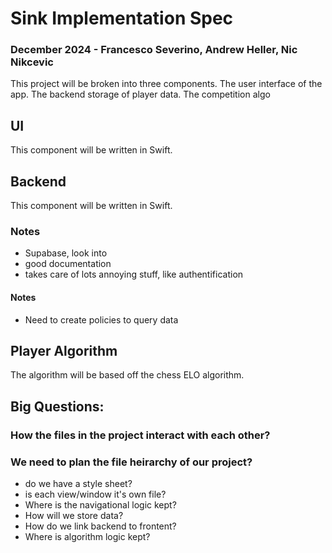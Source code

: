 # Sink Implementation Spec

### December 2024 - Francesco Severino, Andrew Heller, Nic Nikcevic

This project will be broken into three components. The user interface of the app. The backend storage of player data. The competition algo

## UI

This component will be written in Swift.

## Backend

This component will be written in Swift.

### Notes

- Supabase, look into
- good documentation
- takes care of lots annoying stuff, like authentification

#### Notes
- Need to create policies to query data


## Player Algorithm

The algorithm will be based off the chess ELO algorithm.

## Big Questions:

### How the files in the project interact with each other?

### We need to plan the file heirarchy of our project?

- do we have a style sheet?
- is each view/window it's own file?
- Where is the navigational logic kept?
- How will we store data?
- How do we link backend to frontent?
- Where is algorithm logic kept?




